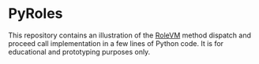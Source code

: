 # PyRoles

This repository contains an illustration of the [RoleVM][rolevm] method dispatch and
proceed call implementation in a few lines of Python code. It is for educational and
prototyping purposes only.

[rolevm]: https://github.com/martinmo/rolevm

